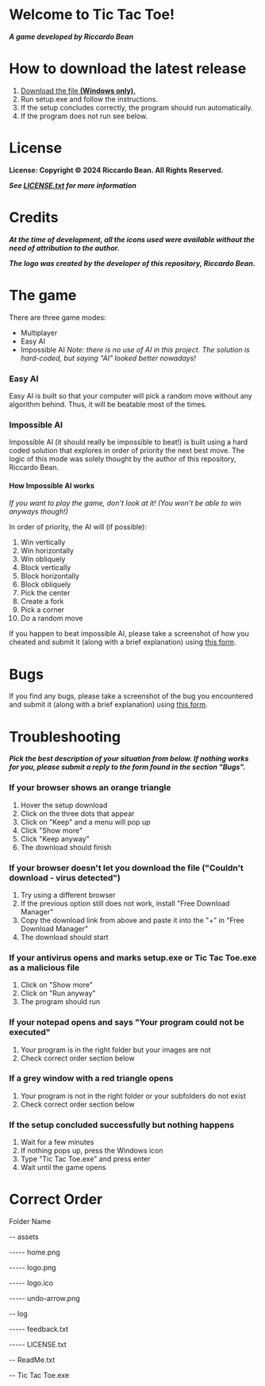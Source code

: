 # Welcome to Tic Tac Toe! 
***A game developed by Riccardo Bean***

# How to download the latest release
1. [Download the file **(Windows only)**.](https://github.com/riccardobean/tictactoe/releases/download/win3.1/setup.exe)
2. Run setup.exe and follow the instructions.
3. If the setup concludes correctly, the program should run automatically.
4. If the program does not run see below.

# License
**License: Copyright © 2024 Riccardo Bean. All Rights Reserved.**

***See [LICENSE.txt](LICENSE.txt) for more information***

# Credits
***At the time of development, all the icons used were available without the need of attribution to the author.***

***The logo was created by the developer of this repository, Riccardo Bean.***

# The game
There are three game modes:
- Multiplayer
- Easy AI
- Impossible AI
*Note: there is no use of AI in this project. The solution is hard-coded, but saying "AI" looked better nowadays!*

### Easy AI 
Easy AI is built so that your computer will pick a random move without any algorithm behind. Thus, it will be beatable most of the times.

### Impossible AI 
Impossible AI (it should really be impossible to beat!) is built using a hard coded solution that explores in order of priority the next best move. The logic of this mode was solely thought by the author of this repository, Riccardo Bean.

#### How Impossible AI works
*If you want to play the game, don't look at it! (You won't be able to win anyways though!)*

In order of priority, the AI will (if possible):
1. Win vertically
2. Win horizontally
3. Win obliquely
4. Block vertically
5. Block horizontally
6. Block obliquely
7. Pick the center
8. Create a fork
9. Pick a corner
10. Do a random move

If you happen to beat impossible AI, please take a screenshot of how you cheated and submit it (along with a brief explanation) using [this form](https://bit.ly/3O72Rpa).

# Bugs
If you find any bugs, please take a screenshot of the bug you encountered and submit it (along with a brief explanation) using [this form](https://bit.ly/3O72Rpa).

# Troubleshooting
***Pick the best description of your situation from below. If nothing works for you, please submit a reply to the form found in the section "Bugs".***
### If your browser shows an orange triangle
1. Hover the setup download
2. Click on the three dots that appear
3. Click on "Keep" and a menu will pop up
4. Click "Show more"
5. Click "Keep anyway"
6. The download should finish
### If your browser doesn't let you download the file ("Couldn't download - virus detected")
1. Try using a different browser
2. If the previous option still does not work, install "Free Download Manager"
3. Copy the download link from above and paste it into the "+" in "Free Download Manager"
4. The download should start
### If your antivirus opens and marks setup.exe or Tic Tac Toe.exe as a malicious file
1. Click on "Show more"
2. Click on "Run anyway"
3. The program should run 
### If your notepad opens and says "Your program could not be executed"
1. Your program is in the right folder but your images are not
2. Check correct order section below
### If a grey window with a red triangle opens
1. Your program is not in the right folder or your subfolders do not exist
2. Check correct order section below
### If the setup concluded successfully but nothing happens
1. Wait for a few minutes
2. If nothing pops up, press the Windows icon
3. Type "Tic Tac Toe.exe" and press enter
4. Wait until the game opens

# Correct Order
Folder Name

\-- assets

----- home.png 

----- logo.png

----- logo.ico

----- undo-arrow.png

\-- log

----- feedback.txt

----- LICENSE.txt

\-- ReadMe.txt

\-- Tic Tac Toe.exe
 
